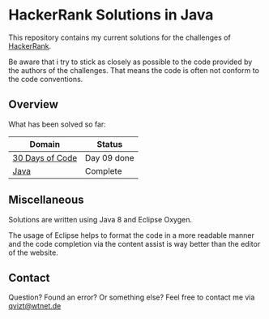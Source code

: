 # HackerRank Solutions in Java
This repository contains my current solutions for
the challenges of [HackerRank](https://www.hackerrank.com/).

Be aware that i try to stick as closely as possible to the
code provided by the authors of the challenges. That means the code is 
often not conform to the code conventions.

## Overview
What has been solved so far:

|Domain|Status|
|---|---|
|[30 Days of Code](30%20Days%20of%20Code)|Day 09 done|
|[Java](Java)|Complete|

## Miscellaneous
Solutions are written using Java 8 and Eclipse Oxygen.

The usage of  Eclipse helps to format the code in a more
readable manner and the code completion via the content assist
is way better than the editor of the website.

## Contact
Question? Found an error? Or something else?
Feel free to contact me via qvizt@wtnet.de
